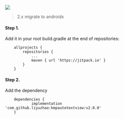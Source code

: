 [![](https://jitpack.io/v/liyuzhao/kmpautotextview.svg)](https://jitpack.io/#liyuzhao/kmpautotextview)

>2.x migrate to androidx

#### Step 1.
Add it in your root build.gradle at the end of repositories:

```
	allprojects {
		repositories {
			...
			maven { url 'https://jitpack.io' }
		}
	}
```

#### Step 2.
Add the dependency

```
	dependencies {
	        implementation 'com.github.liyuzhao:kmpautotextview:v2.0.0'
	}

```